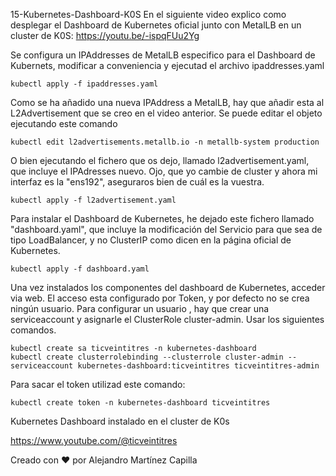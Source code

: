 15-Kubernetes-Dashboard-K0S
En el siguiente video explico como desplegar el Dashboard de Kubernetes oficial junto con MetalLB en un cluster de K0S: https://youtu.be/-ispqFUu2Yg

Se configura un IPAddresses de MetalLB especifico para el Dashboard de Kubernets, modificar a conveniencia y ejecutad el archivo ipaddresses.yaml

```
kubectl apply -f ipaddresses.yaml
```

Como se ha añadido una nueva IPAddress a MetalLB, hay que añadir esta al L2Advertisement que se creo en el video anterior.
Se puede editar el objeto ejecutando este comando

```
kubectl edit l2advertisements.metallb.io -n metallb-system production
```

O bien ejecutando el fichero que os dejo, llamado l2advertisement.yaml, que incluye el IPAdresses nuevo. Ojo, que yo cambie de cluster y ahora mi interfaz es la "ens192", aseguraros bien de cuál es la vuestra.

```
kubectl apply -f l2advertisement.yaml
```

Para instalar el Dashboard de Kubernetes, he dejado este fichero llamado "dashboard.yaml", que incluye la modificación del Servicio para que sea de tipo LoadBalancer, y no ClusterIP como dicen en la página oficial de Kubernetes.

```
kubectl apply -f dashboard.yaml
```

Una vez instalados los componentes del dashboard de Kubernetes, acceder via web.
El acceso esta configurado por Token, y por defecto no se crea ningún usuario. 
Para configurar un usuario , hay que crear una serviceaccount y asignarle el ClusterRole cluster-admin. Usar los siguientes comandos.

```
kubectl create sa ticveintitres -n kubernetes-dashboard
kubectl create clusterrolebinding --clusterrole cluster-admin --serviceaccount kubernetes-dashboard:ticveintitres ticveintitres-admin
```

Para sacar el token utilizad este comando:

```
kubectl create token -n kubernetes-dashboard ticveintitres
```

Kubernetes Dashboard instalado en el cluster de K0s

https://www.youtube.com/@ticveintitres

Creado con ❤️ por Alejandro Martínez Capilla